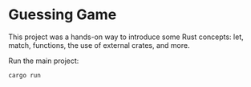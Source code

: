 # Guessing Game

This project was a hands-on way to introduce some Rust concepts: let, match, functions, the use of external crates, and more.

Run the main project:

```sh
cargo run
```
